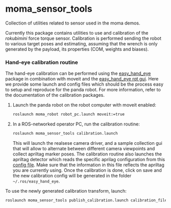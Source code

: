 # moma_sensor_tools

Collection of utilities related to sensor used in the moma demos.


Currently this package contains utilities to use and calibration of the _rokubimini_ force torque sensor.
Calibration is performed sending the robot to various target poses and estimating, assuming that the wrench is only generated by the payload, its properties (COM, weights and biases).


### Hand-eye calibration routine

The hand-eye calibration can be performed using the [easy_hand_eye](https://github.com/IFL-CAMP/easy_handeye) package in combination with moveit and the [easy_hand_eye rqt gui](https://github.com/IFL-CAMP/easy_handeye/tree/master/rqt_easy_handeye). Here we provide some launch and config files which should be the process easy to setup and reproduce for the panda robot. For more information, refer to the documentation of the calibration packages.  

1. Launch the panda robot on the robot computer with moveit enabled:
	```bash
	roslaunch moma_robot robot_pc.launch moveit:=true
	```
2. In a ROS-networked operator PC, run the calibration routine:
	```bash
	roslaunch moma_sensor_tools calibration.launch 
	```
	This will launch the realsese camera driver, and a sample collection gui that will allow to alternate between different camera viewpoints and collect apriltag marker poses. The calibration routine also launches the apriltag detector which reads the specific aprilag configuration from this [config file](config/handeye_calibration/apriltags.yaml). Make sure that the information in this file reflects the apriltag you are currently using. Once the calibration is done, click on save and the new calibration config will be generated in the folder `~/.ros/easy_hand_eye`.

To use the newly generated calibration transform, launch:
```bash
roslaunch moma_sensor_tools publish_calibration.launch calibration_file:=<path to calibration file>
```
